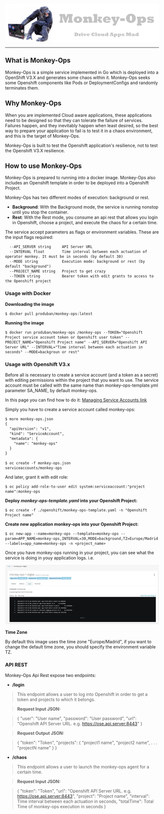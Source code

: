 ![Monkey-Ops logo](resources/images/monkey-ops-logo.jpg)

***

## What is Monkey-Ops

Monkey-Ops is a simple service implemented in Go which is deployed into a OpenShift V3.X and generates some chaos within it. Monkey-Ops seeks some Openshift components like Pods or DeploymentConfigs and randomly terminates them.


## Why Monkey-Ops

When you are implemented Cloud aware applications, these applications need to be designed so that they can tolerate the failure of services. Failures happen, and they inevitably happen when least desired, so the best way to prepare your application to fail is to test it in a chaos environment, and this is the target of Monkey-Ops.

Monkey-Ops is built to test the Openshift application's resilience, not to test the Openshift V3.X resilience.

## How to use Monkey-Ops

Monkey-Ops is prepared to running into a docker image. Monkey-Ops also includes an Openshift template in order to be deployed into a Openshift Project.

Monkey-Ops has two different modes of execution: background or rest.

* **Background**: With the Background mode, the service is running nonstop until you stop the container.
* **Rest**: With the Rest mode, you consume an api rest that allows you login in Openshift, choose a project, and execute the chaos for a certain time.

The service accept parameters as flags or environment variables. These are the input flags required:

      --API_SERVER string     API Server URL
      --INTERVAL float        Time interval between each actuation of operator monkey. It must be in seconds (by default 30)
      --MODE string           Execution mode: background or rest (by default "background")
      --PROJECT_NAME string   Project to get crazy
      --TOKEN string          Bearer token with edit grants to access to the Openshift project
      
### Usage with Docker

**Downloading the image**

	$ docker pull produban/monkey-ops:latest

**Running the image**

	$ docker run produban/monkey-ops /monkey-ops --TOKEN="Openshift Project service account token or Openshift user token" --PROJECT_NAME="Openshift Project name" --API_SERVER="Openshift API Server URL" --INTERVAL="Time interval between each actuation in seconds" --MODE=backgroun or rest"

### Usage with Openshift V3.x

Before all is necessary to create a service account (and a token as a secret) with editing permissions within the project that you want to use. The service account must be called with the same name than monkey-ops-template.yml parameter SA_NAME, by default monkey-ops.

In this page you can find how to do it: [Managing Service Accounts link](https://docs.openshift.com/enterprise/3.1/dev_guide/service_accounts.html#managing-service-accounts)

Simply you have to create a service account called monkey-ops:

	$ more monkey-ops.json
	{
	  "apiVersion": "v1",
	  "kind": "ServiceAccount",
	  "metadata": {
	    "name": "monkey-ops"
	  }
	}
	
	$ oc create -f monkey-ops.json
	serviceaccounts/monkey-ops
	
And later, grant it with edit role:

	$ oc policy add-role-to-user edit system:serviceaccount:"project name":monkey-ops

**Deploy *monkey-ops-template.yaml* into your Openshift Project:**

	$ oc create -f ./openshift/monkey-ops-template.yaml -n "Openshift Project name"
	
**Create new  application monkey-ops into your Openshift Project:**
	
	$ oc new-app --name=monkey-ops --template=monkey-ops --param=APP_NAME=monkey-ops,INTERVAL=30,MODE=background,TZ=Europe/Madrid --labels=app_name=monkey-ops -n <project_name>
	
Once you have monkey-ops running in your project, you can see what the service is doing in youy application logs. i.e.

![Monkey-Ops logs](resources/images/logs.JPG)

**Time Zone**

By default this image uses the time zone "Europe/Madrid", if you want to change the default time zone, you should specify the environment variable TZ.

### API REST

Monkey-Ops Api Rest expose two endpoints:

* **/login**

>This endpoint allows a user to log into Openshift in order to get a token and  projects to which it belongs.

	
>**Request Input JSON:**


>{
>     "user": "User name",
>     "password": "User password",
>     "url": "Openshift API Server URL. e.g. https://ose.api.server:8443"
> }

>**Request Output JSON:**

>	{
>     "token": "Token",
>     "projects": {
>    	 "project1 name",
>    	 "project2 name",
>    	 .
>    	 .
>    	 .
>    	 "projectN name"
>    	 }
>}	 

	
* **/chaos**

>This endpoint allows a user to launch the monkey-ops agent for a certain time.

>**Request Input JSON:**

>	{
>     "token": "Token",
>     "url": "Openshift API Server URL. e.g. https://ose.api.server:8443",
>     "project": "Project name",
>     "interval": Time interval between each actuation in seconds,
>     "totalTime": Total Time of monkey-ops execution in seconds
>	}

